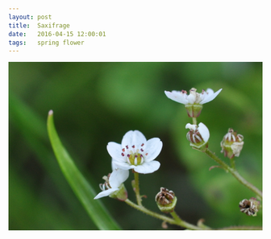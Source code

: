 ```yaml
---
layout: post
title:  Saxifrage
date:   2016-04-15 12:00:01
tags: 	spring flower
---
```


![Saxifrage](/assets/saxifrage.png)